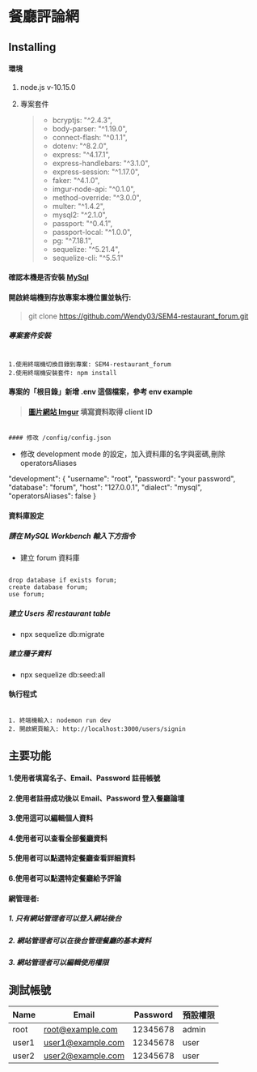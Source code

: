 # 餐廳評論網

## Installing

#### 環境

1.  node.js v-10.15.0

2.  專案套件
    > - bcryptjs: "^2.4.3",
    > - body-parser: "^1.19.0",
    > - connect-flash: "^0.1.1",
    > - dotenv: "^8.2.0",
    > - express: "^4.17.1",
    > - express-handlebars: "^3.1.0",
    > - express-session: "^1.17.0",
    > - faker: "^4.1.0",
    > - imgur-node-api: "^0.1.0",
    > - method-override: "^3.0.0",
    > - multer: "^1.4.2",
    > - mysql2: "^2.1.0",
    > - passport: "^0.4.1",
    > - passport-local: "^1.0.0",
    > - pg: "^7.18.1",
    > - sequelize: "^5.21.4",
    > - sequelize-cli: "^5.5.1"

#### 確認本機是否安裝 [MySql](https://dev.mysql.com/downloads/windows/installer/)

#### 開啟終端機到存放專案本機位置並執行:

> git clone https://github.com/Wendy03/SEM4-restaurant_forum.git

##### 專案套件安裝

```

1.使用終端機切換目錄到專案: SEM4-restaurant_forum
2.使用終端機安裝套件: npm install

```

#### 專案的「根目錄」新增 .env 這個檔案，參考 env example

> #### [圖片網站 Imgur](https://api.imgur.com/oauth2/addclient) 填寫資料取得 client ID

```

#### 修改 /config/config.json

```

- 修改 development mode 的設定，加入資料庫的名字與密碼,刪除 operatorsAliases

"development": {
"username": "root",
"password": "your password",
"database": "forum",
"host": "127.0.0.1",
"dialect": "mysql",
"operatorsAliases": false
}

#### 資料庫設定

##### 請在 MySQL Workbench 輸入下方指令

- 建立 forum 資料庫

```

drop database if exists forum;
create database forum;
use forum;

```

##### 建立 Users 和 restaurant table

- npx sequelize db:migrate

##### 建立種子資料

- npx sequelize db:seed:all

#### 執行程式

```

1. 終端機輸入: nodemon run dev
2. 開啟網頁輸入: http://localhost:3000/users/signin

```

## 主要功能

#### 1.使用者填寫名子、Email、Password 註冊帳號

#### 2.使用者註冊成功後以 Email、Password 登入餐廳論壇

#### 3.使用這可以編輯個人資料

#### 4.使用者可以查看全部餐廳資料

#### 5.使用者可以點選特定餐廳查看詳細資料

#### 6.使用者可以點選特定餐廳給予評論

#### 網管理者:

##### 1. 只有網站管理者可以登入網站後台

##### 2. 網站管理者可以在後台管理餐廳的基本資料

##### 3. 網站管理者可以編輯使用權限

## 測試帳號

| Name  | Email             | Password | 預設權限 |
| ----- | ----------------- | -------- | -------- |
| root  | root@example.com  | 12345678 | admin    |
| user1 | user1@example.com | 12345678 | user     |
| user2 | user2@example.com | 12345678 | user     |

